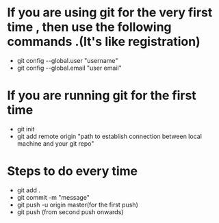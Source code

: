 # If you are using git for the very first time , then use the following commands .(It's like registration)
* git config --global.user "username"
* git config --global.email "user email"

# If you are running git for the first time 
* git init
* git add remote origin "path to establish connection between local machine and your git repo"

# Steps to do every time

* git add .
* git commit -m "message"
* git push -u origin master(for the first push)
* git push (from second push onwards)